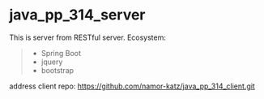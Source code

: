 # java_pp_314_server

This is server from RESTful server.
Ecosystem:
> - Spring Boot
> - jquery
> - bootstrap

address client repo: https://github.com/namor-katz/java_pp_314_client.git
